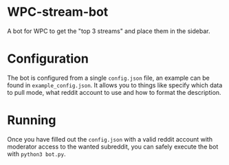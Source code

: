 # WPC-stream-bot
A bot for WPC to get the "top 3 streams" and place them in the sidebar.

# Configuration
The bot is configured from a single ```config.json``` file, an example can be found in ```example_config.json```. It allows you to things like specify which data to pull mode, what reddit account to use and how to format the description.

# Running
Once you have filled out the ```config.json``` with a valid reddit account with moderator access to the wanted subreddit, you can safely execute the bot with ```python3 bot.py```.

